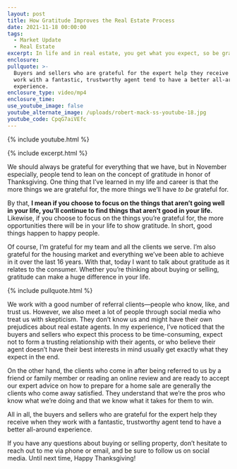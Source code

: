 ```yaml
---
layout: post
title: How Gratitude Improves the Real Estate Process
date: 2021-11-18 00:00:00
tags:
  - Market Update
  - Real Estate
excerpt: In life and in real estate, you get what you expect, so be grateful!
enclosure:
pullquote: >-
  Buyers and sellers who are grateful for the expert help they receive when they
  work with a fantastic, trustworthy agent tend to have a better all-around
  experience.
enclosure_type: video/mp4
enclosure_time:
use_youtube_image: false
youtube_alternate_image: /uploads/robert-mack-ss-youtube-18.jpg
youtube_code: CpqG7aiVEfc
---
```

{% include youtube.html %}

{% include excerpt.html %}

We should always be grateful for everything that we have, but in November especially, people tend to lean on the concept of gratitude in honor of Thanksgiving. One thing that I’ve learned in my life and career is that the more things we are grateful for, the more things we’ll have *to be* grateful for.

By that, **I mean if you choose to focus on the things that aren’t going well in your life, you’ll continue to find things that aren’t good in your life.** Likewise, if you choose to focus on the things you’re grateful for, the more opportunities there will be in your life to show gratitude. In short, good things happen to happy people.

Of course, I’m grateful for my team and all the clients we serve. I’m also grateful for the housing market and everything we’ve been able to achieve in it over the last 16 years. With that, today I want to talk about gratitude as it relates to the consumer. Whether you’re thinking about buying or selling, gratitude can make a huge difference in your life.

{% include pullquote.html %}

We work with a good number of referral clients—people who know, like, and trust us. However, we also meet a lot of people through social media who treat us with skepticism. They don’t know us and might have their own prejudices about real estate agents. In my experience, I’ve noticed that the buyers and sellers who expect this process to be time-consuming, expect not to form a trusting relationship with their agents, or who believe their agent doesn’t have their best interests in mind usually get exactly what they expect in the end.

On the other hand, the clients who come in after being referred to us by a friend or family member or reading an online review and are ready to accept our expert advice on how to prepare for a home sale are generally the clients who come away satisfied. They understand that we’re the pros who know what we’re doing and that we know what it takes for them to win.

All in all, the buyers and sellers who are grateful for the expert help they receive when they work with a fantastic, trustworthy agent tend to have a better all-around experience.

If you have any questions about buying or selling property, don’t hesitate to reach out to me via phone or email, and be sure to follow us on social media. Until next time, Happy Thanksgiving\!
